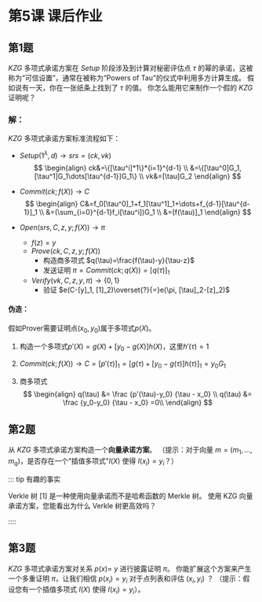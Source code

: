 # 第5课 课后作业

## 第1题

$KZG$ 多项式承诺方案在 $Setup$ 阶段涉及到计算对秘密评估点 $\tau$ 的幂的承诺，这被称为“可信设置”，通常在被称为“Powers of Tau”的仪式中利用多方计算生成。 假如说有一天，你在一张纸条上找到了 $\tau$ 的值。 你怎么能用它来制作一个假的 $KZG$ 证明呢？

### 解：

$KZG$ 多项式承诺方案标准流程如下：

- $Setup(1^\lambda,d)\rightarrow srs=(ck,vk)$
  $$
  \begin{align} 
  ck&=\{[\tau^i]*1\}*{i=1}^{d-1} \\
   &=\{[\tau^0]G_1,[\tau^1]G_1\dots[\tau^{d-1}]G_1\} \\
  vk&=[\tau]G_2
  \end{align}
  $$
  
- $Commit(ck;f(X))\rightarrow C$
  $$
  \begin{align} 
  C&=f_0[\tau^0]_1+f_1[\tau^1]_1+\dots+f_{d-1}[\tau^{d-1}]_1 \\ 
  &=(\sum_{i=0}^{d-1}f_i[\tau^i])G_1  \\ 
  &=[f(\tau)]_1 \end{align}
  $$

- $Open(srs,C,z,y;f(X))\rightarrow \pi$

  - $f(z)=y$
  - $Prove(ck,C,z,y;f(X))$
    - 构造商多项式 $q(\tau)=\frac{f(\tau)-y}{\tau-z}$
    - 发送证明 $\pi=Commit(ck;q(X))=[q(\tau)]_1$
  - $Verify(vk,C,z,y,\pi)\rightarrow \{0,1\}$
    - 验证 $e(C-[y]_1, [1]_2)\overset{?}{=}e(\pi, [\tau]_2-[z]_2)$

#### 伪造：

假如Prover需要证明点$(x_0,y_0)$属于多项式$p(X)$。

1. 构造一个多项式$p'(X)=g(X)+[y_0-g(X)]h(X)$，这里$h'(\tau)=1$

2. $Commit(ck;f(X))\rightarrow C=[p'(\tau)]_1=[g(\tau)+[y_0-g(\tau)]h(\tau)]_1=y_0G_1$

3. 商多项式
   $$
   \begin{align}
   q(\tau) &= \frac {p'(\tau)-y_0} {\tau - x_0} \\
   q(\tau) &= \frac {y_0-y_0} {\tau - x_0} =0\\
   \end{align}
   $$



## 第2题

从 $KZG$ 多项式承诺方案构造一个**向量承诺方案**。 （提示：对于向量 $m=\left(m_{1}, \ldots, m_{q}\right)$，是否存在一个“插值多项式”$I(X)$ 使得 $I\left(x_{i}\right)=y_{i}$？）

::: tip 有趣的事实

Verkle 树 [1] 是一种使用向量承诺而不是哈希函数的 Merkle 树。 使用 KZG 向量承诺方案，您能看出为什么 Verkle 树更高效吗？

::::



## 第3题

$KZG$ 多项式承诺方案对关系 $p(x)=$ $y$ 进行披露证明 $\pi$。 你能扩展这个方案来产生一个多重证明 $\pi$，让我们相信 $p\left(x_{i}\right)=y_{i}$ 对于点列表和评估 $\left(x_{i }, y_{i}\right)$ ？ （提示：假设您有一个插值多项式 $I(X)$ 使得 $I\left(x_{i}\right)=y_{i}$）。